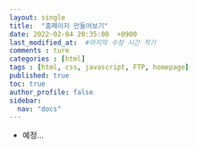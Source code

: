 ```yaml
---
layout: single
title:  "홈페이지 만들어보기"
date: 2022-02-04 20:35:00  +0900
last_modified_at:  #마지막 수정 시간 적기
comments : ture
categories : [html]
tags : [html, css, javascript, FTP, homepage]
published: true
toc: true 
author_profile: false
sidebar: 
  nav: "docs"
---
```


+ 예정...